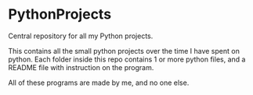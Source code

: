 # PythonProjects
Central repository for all my Python projects.

This contains all the small python projects over the time I have spent on python. Each folder inside this repo contains 1 or more python files, and a README file with instruction on the program.


All of these programs are made by me, and no one else.
